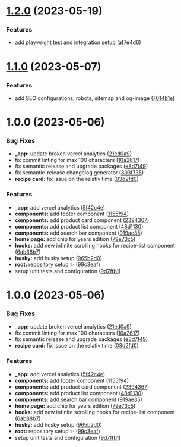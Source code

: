 # [1.2.0](https://github.com/naqibhishamuddin/nak-masak-apa/compare/v1.1.0...v1.2.0) (2023-05-19)

### Features

- add playwright test and integration setup ([af7e4d6](https://github.com/naqibhishamuddin/nak-masak-apa/commit/af7e4d6084bd73d84cf2e52577c12b00c994ecfa))

# [1.1.0](https://github.com/naqibhishamuddin/nak-masak-apa/compare/v1.0.0...v1.1.0) (2023-05-07)

### Features

- add SEO configurations, robots, sitemap and og-image ([7014b1e](https://github.com/naqibhishamuddin/nak-masak-apa/commit/7014b1e326ee442e0fbc894d201e2ebd5113ce94))

# 1.0.0 (2023-05-06)

### Bug Fixes

- **\_app:** update broken vercel analytics ([21ed0a9](https://github.com/naqibhishamuddin/nak-masak-apa/commit/21ed0a9c6627a8525b1863dbd1c8dc50fbb08754))
- fix commit linting for max 100 characters ([10a2617](https://github.com/naqibhishamuddin/nak-masak-apa/commit/10a2617a03db0d52865775268aeca259b73e4bfb))
- fix semantic release and upgrade packages ([e8d7f49](https://github.com/naqibhishamuddin/nak-masak-apa/commit/e8d7f49434c1207a9648cd8e8108e701277c8f2f))
- fix semantic-release changelog generator ([303f735](https://github.com/naqibhishamuddin/nak-masak-apa/commit/303f735b6c222670e46afa8d41fd77fea126a130))
- **recipe card:** fix issue on the relativ time ([03d2fd0](https://github.com/naqibhishamuddin/nak-masak-apa/commit/03d2fd08b63c34647232972069c9ac650893e196))

### Features

- **\_app:** add vercel analytics ([5f42c4e](https://github.com/naqibhishamuddin/nak-masak-apa/commit/5f42c4e5d779705e6e3ccf1f9216abfc2ff467f3))
- **components:** add footer component ([1155f94](https://github.com/naqibhishamuddin/nak-masak-apa/commit/1155f94c4898aec9e4167f3e0666d49426167b84))
- **components:** add product card component ([2394367](https://github.com/naqibhishamuddin/nak-masak-apa/commit/2394367beefa4a659eeef6fa19a4085fc68017ee))
- **components:** add product list component ([48d1130](https://github.com/naqibhishamuddin/nak-masak-apa/commit/48d1130223ea5175d7b8d6f79c1e12e3b9a2d07c))
- **components:** add search bar component ([919ae35](https://github.com/naqibhishamuddin/nak-masak-apa/commit/919ae3540cc8d917591ed57986f330f73dce3468))
- **home page:** add chip for years edition ([79e73c5](https://github.com/naqibhishamuddin/nak-masak-apa/commit/79e73c5b5b20326a3a2ed091a27e8a4ab59e68d3))
- **hooks:** add new infinite scrolling hooks for recipe-list component ([6ab88b7](https://github.com/naqibhishamuddin/nak-masak-apa/commit/6ab88b7a0ca35d719c8b2aa5faa56f152a5f8e28))
- **husky:** add husky setup ([965b2d0](https://github.com/naqibhishamuddin/nak-masak-apa/commit/965b2d0fdbe3bedd03d7fd1d8e4f541832fea51b))
- **root:** repository setup ✨ ([99c3eaf](https://github.com/naqibhishamuddin/nak-masak-apa/commit/99c3eaf26822cdbe5bb398938db7db8346246b6a))
- setup unit tests and configuration ([9d7ffb1](https://github.com/naqibhishamuddin/nak-masak-apa/commit/9d7ffb1a364c967662b6d7611fac3c703aab65c9))

# 1.0.0 (2023-05-06)

### Bug Fixes

- **\_app:** update broken vercel analytics ([21ed0a9](https://github.com/naqibhishamuddin/nak-masak-apa/commit/21ed0a9c6627a8525b1863dbd1c8dc50fbb08754))
- fix commit linting for max 100 characters ([10a2617](https://github.com/naqibhishamuddin/nak-masak-apa/commit/10a2617a03db0d52865775268aeca259b73e4bfb))
- fix semantic release and upgrade packages ([e8d7f49](https://github.com/naqibhishamuddin/nak-masak-apa/commit/e8d7f49434c1207a9648cd8e8108e701277c8f2f))
- **recipe card:** fix issue on the relativ time ([03d2fd0](https://github.com/naqibhishamuddin/nak-masak-apa/commit/03d2fd08b63c34647232972069c9ac650893e196))

### Features

- **\_app:** add vercel analytics ([5f42c4e](https://github.com/naqibhishamuddin/nak-masak-apa/commit/5f42c4e5d779705e6e3ccf1f9216abfc2ff467f3))
- **components:** add footer component ([1155f94](https://github.com/naqibhishamuddin/nak-masak-apa/commit/1155f94c4898aec9e4167f3e0666d49426167b84))
- **components:** add product card component ([2394367](https://github.com/naqibhishamuddin/nak-masak-apa/commit/2394367beefa4a659eeef6fa19a4085fc68017ee))
- **components:** add product list component ([48d1130](https://github.com/naqibhishamuddin/nak-masak-apa/commit/48d1130223ea5175d7b8d6f79c1e12e3b9a2d07c))
- **components:** add search bar component ([919ae35](https://github.com/naqibhishamuddin/nak-masak-apa/commit/919ae3540cc8d917591ed57986f330f73dce3468))
- **home page:** add chip for years edition ([79e73c5](https://github.com/naqibhishamuddin/nak-masak-apa/commit/79e73c5b5b20326a3a2ed091a27e8a4ab59e68d3))
- **hooks:** add new infinite scrolling hooks for recipe-list component ([6ab88b7](https://github.com/naqibhishamuddin/nak-masak-apa/commit/6ab88b7a0ca35d719c8b2aa5faa56f152a5f8e28))
- **husky:** add husky setup ([965b2d0](https://github.com/naqibhishamuddin/nak-masak-apa/commit/965b2d0fdbe3bedd03d7fd1d8e4f541832fea51b))
- **root:** repository setup ✨ ([99c3eaf](https://github.com/naqibhishamuddin/nak-masak-apa/commit/99c3eaf26822cdbe5bb398938db7db8346246b6a))
- setup unit tests and configuration ([9d7ffb1](https://github.com/naqibhishamuddin/nak-masak-apa/commit/9d7ffb1a364c967662b6d7611fac3c703aab65c9))
